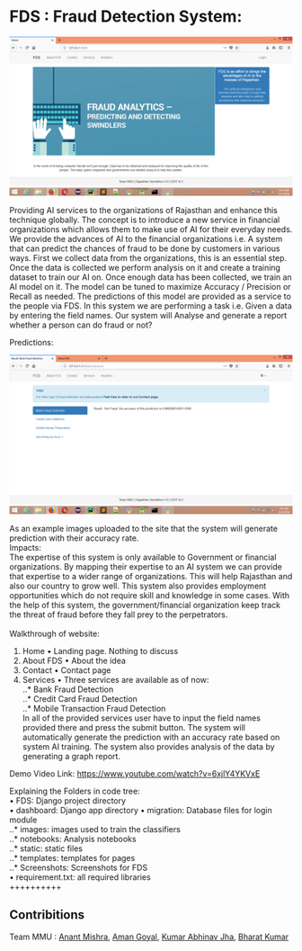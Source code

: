 # FDS : Fraud Detection System: 
![alt text](https://github.com/Marwari/FDS/blob/master/screenshots/Screenshot_1.png "Home Page of FDS")

Providing AI services to the organizations of Rajasthan and enhance this technique globally. 
The concept is to introduce a new service in financial organizations which allows them to make use of AI for their everyday needs. We provide the advances of AI to the financial organizations i.e. A system that can predict the chances of fraud to be done by customers in various ways.
First we collect data from the organizations, this is an essential step. Once the data is collected we perform analysis on it and create a training dataset to train our AI on. 
Once enough data has been collected, we train an AI model on it. The model can be tuned to maximize Accuracy / Precision or Recall as needed. The predictions of this model are provided as a service to the people via FDS.
In this system we are performing a task i.e. Given a data by entering the field names. Our system will Analyse and generate a report whether a person can do fraud or not? 

Predictions: 

![alt text](https://github.com/Marwari/FDS/blob/master/screenshots/Screenshot_2.png "Predictions by FDS")
 
As an example images uploaded to the site that the system will generate prediction with their accuracy rate.<br>
Impacts:<br>
The expertise of this system is only available to Government or financial organizations. By mapping their expertise to an AI system we can provide that expertise to a wider range of organizations. This will help Rajasthan and also our country to grow well. This system also provides employment opportunities which do not require skill and knowledge in some cases. With the help of this system, the government/financial organization keep track the threat of fraud before they fall prey to the perpetrators.<br><br>
Walkthrough of website:
1. Home • Landing page. Nothing to discuss <br>
2. About FDS • About the idea <br>
3. Contact • Contact page <br>
4. Services • Three services are available as of now:<br>
..*	Bank Fraud Detection<br>
..*	Credit Card Fraud Detection<br>
..*	Mobile Transaction Fraud Detection<br>
In all of the provided services user have to input the field names provided there and press the submit button. The system will automatically generate the prediction with an accuracy rate based on system AI training. The system also provides analysis of the data by generating a graph report. <br>

Demo Video Link: https://www.youtube.com/watch?v=6xjlY4YKVxE
<br>

Explaining the Folders in code tree:<br>
•	FDS: Django project directory<br>
•	dashboard: Django app directory
•	migration: Database files for login module<br>
 ..*     images: images used to train the classifiers<br>
 ..*     notebooks: Analysis notebooks <br>
 ..*     static: static files<br>
 ..*	   templates: templates for pages<br>
 ..*	Screenshots: Screenshots for FDS<br>
•	requirement.txt: all required libraries<br>
++++++++++

## Contribitions
Team MMU : [Anant Mishra](https://github.com/anantmishra1997), [Aman Goyal](https://github.com/aman16997), [Kumar Abhinav Jha](https://github.com/Abhinav184), [Bharat Kumar](https://github.com/Marwari)

